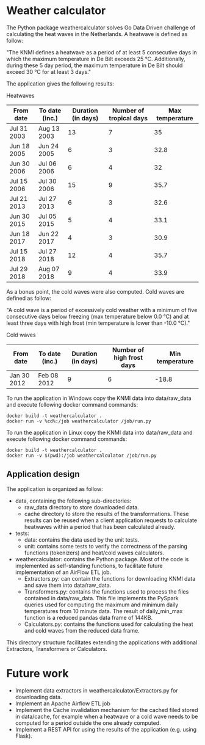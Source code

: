 # Weather calculator

The Python package weathercalculator solves Go Data Driven challenge of calculating the heat waves in the Netherlands. 
A heatwave is defined as follow:

"The KNMI defines a heatwave as a period of at least 5 consecutive days in which the maximum temperature in De Bilt exceeds 25 °C.
Additionally, during these 5 day period, the maximum temperature in De Bilt should exceed 30 °C for at least 3 days."

The application gives the following results:

Heatwaves

| From date   | To date (inc.) | Duration (in days) | Number of tropical days | Max temperature |
| ------------| -------------  | ------------------ | ----------------------- | --------------- |
| Jul 31 2003 | Aug 13 2003    |                 13 |                       7 |            35   |
| Jun 18 2005 | Jun 24 2005    |                  6 |                       3 |            32.8 |
| Jun 30 2006 | Jul 06 2006    |                  6 |                       4 |            32   |
| Jul 15 2006 | Jul 30 2006    |                 15 |                       9 |            35.7 |
| Jul 21 2013 | Jul 27 2013    |                  6 |                       3 |            32.6 |
| Jun 30 2015 | Jul 05 2015    |                  5 |                       4 |            33.1 |
| Jun 18 2017 | Jun 22 2017    |                  4 |                       3 |            30.9 |
| Jul 15 2018 | Jul 27 2018    |                 12 |                       4 |            35.7 |
| Jul 29 2018 | Aug 07 2018    |                  9 |                       4 |            33.9 |


As a bonus point, the cold waves were also computed. Cold waves are defined as follow:

"A cold wave is a period of excessively cold weather with a minimum of five consecutive days below 
freezing (max temperature below 0.0 °C) and at least three days with high frost (min temperature is lower than -10.0 °C)."

Cold waves

| From date   | To date (inc.) | Duration (in days) | Number of high frost days | Min temperature |
| ------------| -------------  | ------------------ | ------------------------- | --------------- |
| Jan 30 2012 | Feb 08 2012    |                  9 |                         6 |           -18.8 |

To run the application in Windows copy the KNMI data into data/raw_data and execute following docker command commands:

    docker build -t weathercalculator .
    docker run -v %cd%:/job weathercalculator /job/run.py
    
To run the application in Linux copy the KNMI data into data/raw_data and execute following docker command commands:

    docker build -t weathercalculator .
    docker run -v $(pwd):/job weathercalculator /job/run.py

## Application design

The application is organized as follow:
+ data, containing the following sub-directories:
    + raw_data directory to store downloaded data.
    + cache directory to store the results of the transformations. These results can be reused when a client application 
    requests to calculate heatwaves within a period that has been calculated already.
+ tests:
    + data: contains the data used by the unit tests.
    + unit: contains some tests to verify the correctness of the parsing functions (tokenizers) and heat/cold waves calculators.
+ weathercalculator: contains the Python package. Most of the code is implemented as self-standing functions, 
to facilitate future implementation of an AirFlow ETL job.
    + Extractors.py: can contain the functions for downloading KNMI data and save them into data/raw_data.
    + Transformers.py: contains the functions used to process the files contained in data/raw_data. 
    This file implements the PySpark queries used for computing the maximum and minimum daily temperatures from 10 minute data. 
    The result of daily_min_max function is a reduced pandas data frame of 144KB. 
    + Calculators.py: contains the functions used for calculating the heat and cold waves from the reduced data frame.

This directory structure facilitates extending the applications with additional Extractors, Transformers or Calculators.

# Future work

+ Implement data extractors in weathercalculator/Extractors.py for downloading data.
+ Implement an Apache Airflow ETL job
+ Implement the Cache invalidation mechanism for the cached filed stored in data/cache, for example when a heatwave or 
a cold wave needs to be computed for a period outside the one already computed. 
+ Implement a REST API for using the results of the application (e.g. using Flask).
